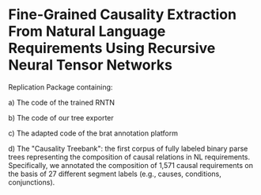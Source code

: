 # Fine-Grained Causality Extraction From Natural Language Requirements Using Recursive Neural Tensor Networks

Replication Package containing:

a) The code of the trained RNTN

b) The code of our tree exporter

c) The adapted code of the brat annotation platform

d) The "Causality Treebank": the first corpus of fully labeled binary parse trees representing the composition of causal relations in NL requirements. Specifically, we annotated the composition of 1,571 causal requirements on the basis of 27 different segment labels (e.g., causes, conditions, conjunctions).
